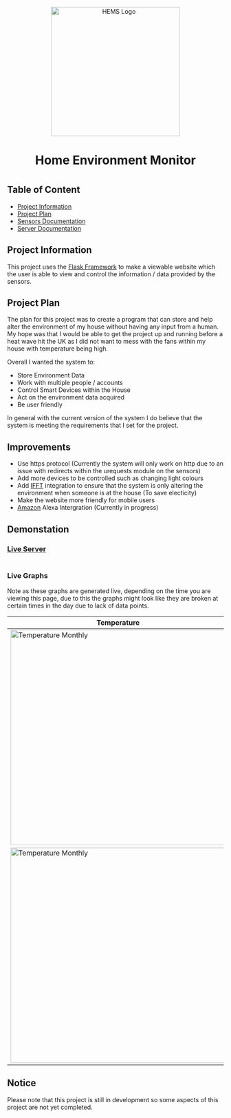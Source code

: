 <p align="center">
  <picture width="10px">
    <source media="(prefers-color-scheme: dark)" srcset="Server/static/app_logo_white.svg">
    <source media="(prefers-color-scheme: light)" srcset="Server/static/app_logo_black.svg">
    <img alt="HEMS Logo" scr="http://188.34.166.212:8080/static/app_logo_black.svg" width="300" />
  </picture>
</p>

<h1 align="center">Home Environment Monitor<h1>

## Table of Content
- [Project Information](#project-information)
- [Project Plan](#project-plan)
- [Sensors Documentation](MicroControllers)
- [Server Documentation](Server)

## Project Information
This project uses the [Flask Framework](https://github.com/pallets/flask) to make a viewable website which the user
is able to view and control the information / data provided by the sensors.

## Project Plan
The plan for this project was to create a program that can store and help alter the environment of my house without having any input from a human. My hope was that I would be able to get the project up and running before a heat wave hit the UK as I did not want to mess with the fans within my house with temperature being high. 

Overall I wanted the system to:
- Store Environment Data
- Work with multiple people / accounts
- Control Smart Devices within the House
- Act on the environment data acquired
- Be user friendly

In general with the current version of the system I do believe that the system is meeting the requirements that I set for the project.

## Improvements
- Use https protocol (Currently the system will only work on http due to an issue with redirects within the urequests module on the sensors) 
- Add more devices to be controlled such as changing light colours
- Add [IFFT](https://ifttt.com/) integration to ensure that the system is only altering the environment when someone is at the house (To save electicity) 
- Make the website more friendly for mobile users
- [Amazon](https://www.amazon.co.uk/) Alexa Intergration (Currently in progress)

## Demonstation
<h3>
  <a href="http://188.34.166.212:8080/" target="_blank">
    Live Server
  </a>
  <br><br>
</h3>

### Live Graphs
Note as these graphs are generated live, depending on the time you are viewing this page, due to this the graphs might look like they are broken at certain times in the day due to lack of data points.

<table>
  <thead>
    <tr>
      <th>
        Temperature
      </th>
      <th>
        Humidity
      </th>
    </tr>
  </thead>
  <tbody>
    <tr>
      <td>
        <img src="http://188.34.166.212:8080/static/graphs/monthly_temp.png" alt="Temperature Monthly" width="500"/>
      </td>
      <td>
        <img src="http://188.34.166.212:8080/static/graphs/monthly_hum.png"" alt="Temperature Monthly" width="500"/>
      </td>
    </tr>
    <tr>
      <td>
        <img src="http://188.34.166.212:8080/static/graphs/hourly_temp.png" alt="Temperature Monthly" width="500"/>
      </td>
      <td>
        <img src="http://188.34.166.212:8080/static/graphs/hourly_hum.png"" alt="Temperature Monthly" width="500"/>
      </td>
    </tr>
  </tbody>
</table>





## Notice
Please note that this project is still in development so some aspects of this project are not yet completed.
